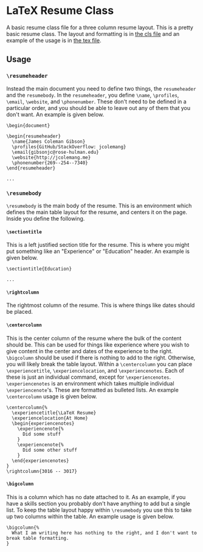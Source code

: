# LaTeX Resume Class

A basic resume class file for a three column resume layout. This is a pretty
basic resume class. The layout and formatting is
in [the cls file](./resumeclass.cls) and an example of the usage is
in [the tex file](./resume.tex).

## Usage

### `\resumeheader`

Instead the main document you need to define two things, the `resumeheader` and
the `resumebody`. In the `resumeheader`, you define `\name`, `\profiles`,
`\email`, `\website`, and `\phonenumber`. These don't need to be defined in a
particular order, and you should be able to leave out any of them that you don't
want. An example is given below.

```
\begin{document}

\begin{resumeheader}
  \name{James Coleman Gibson}
  \profiles{GitHub/StackOverflow: jcolemang}
  \email{gibsonjc@rose-hulman.edu}
  \website{http://jcolemang.me}
  \phonenumber{269--254--7340}
\end{resumeheader}

...
```

### `\resumebody`

`\resumebody` is the main body of the resume. This is an environment which
defines the main table layout for the resume, and centers it on the page. Inside
you define the following.

#### `\sectiontitle`

This is a left justified section title for the resume. This is where you might
put something like an "Experience" or "Education" header. An example is given below.

```
\sectiontitle{Education}

...
```

#### `\rightcolumn`

The rightmost column of the resume. This is where things like dates should be
placed.

#### `\centercolumn`

This is the center column of the resume where the bulk of the content should be.
This can be used for things like experience where you wish to give content in
the center and dates of the experience to the right. `\bigcolumn` should be used
if there is nothing to add to the right. Otherwise, you will likely break the
table layout. Within a `\centercolumn` you can place `\experiencetitle`,
`\experiencelocation`, and `\experiencenotes`. Each of these is just an
individual command, except for `\experiencenotes`. `\experiencenotes` is an
environment which takes multiple individual `\experiencenote`'s. These are
formatted as bulleted lists. An example `\centercolumn` usage is given below.

```
\centercolumn{%
  \experiencetitle{\LaTeX Resume}
  \experiencelocation{At Home}
  \begin{experiencenotes}
    \experiencenote{%
      Did some stuff
    }
    \experiencenote{%
      Did some other stuff
    }
  \end{experiencenotes}
}
\rightcolumn{3016 -- 3017}
```

#### `\bigcolumn`

This is a column which has no date attached to it. As an example, if you have a
skills section you probably don't have anything to add but a single list. To
keep the table layout happy within `\resumebody` you use this to take up two
columns within the table. An example usage is given below.
```
\bigcolumn{%
  What I am writing here has nothing to the right, and I don't want to break table formatting.
}
```
